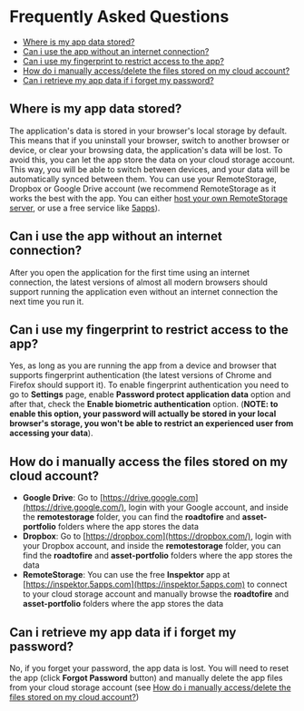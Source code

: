 
# Frequently Asked Questions
- [Where is my app data stored?](#where-is-my-app-data-stored)
- [Can i use the app without an internet connection?](#can-i-use-the-app-without-an-internet-connection)
- [Can i use my fingerprint to restrict access to the app?](#can-i-use-my-fingerprint-to-restrict-access-to-the-app)
- [How do i manually access/delete the files stored on my cloud account?](#how-do-i-manually-access-the-files-stored-on-my-cloud-account)
- [Can i retrieve my app data if i forget my password?](#can-i-retrieve-my-app-data-if-i-forget-my-password)

## Where is my app data stored?
The application's data is stored in your browser's local storage by default. This means that if you uninstall your browser, switch to another browser or device, or clear your browsing data, the application's data will be lost. To avoid this, you can let the app store the data on your cloud storage account. This way, you will be able to switch between devices, and your data will be automatically synced between them. You can use your RemoteStorage, Dropbox or Google Drive account (we recommend RemoteStorage as it works the best with the app. You can either [host your own RemoteStorage server](https://wiki.remotestorage.io/Servers), or use a free service like [5apps](https://5apps.com/storage)).

## Can i use the app without an internet connection?
After you open the application for the first time using an internet connection, the latest versions of almost all modern browsers should support running the application even without an internet connection the next time you run it.

## Can i use my fingerprint to restrict access to the app?
Yes, as long as you are running the app from a device and browser that supports fingerprint authentication (the latest versions of Chrome and Firefox should support it). To enable fingerprint authentication you need to go to **Settings** page, enable **Password protect application data** option and after that, check the **Enable biometric authentication** option. (**NOTE: to enable this option, your password will actually be stored in your local browser's storage, you won't be able to restrict an experienced user from accessing your data**).

## How do i manually access the files stored on my cloud account?
- **Google Drive**: Go to [https://drive.google.com](https://drive.google.com/), login with your Google account, and inside the **remotestorage** folder, you can find the **roadtofire** and **asset-portfolio** folders where the app stores the data
- **Dropbox**: Go to [https://dropbox.com](https://dropbox.com/), login with your Dropbox account, and inside the **remotestorage** folder, you can find the **roadtofire** and **asset-portfolio** folders where the app stores the data
- **RemoteStorage**: You can use the free **Inspektor** app  at [https://inspektor.5apps.com](https://inspektor.5apps.com) to connect to your cloud storage account and manually browse the **roadtofire** and **asset-portfolio** folders where the app stores the data

## Can i retrieve my app data if i forget my password?
No, if you forget your password, the app data is lost. You will need to reset the app (click **Forgot Password** button) and manually delete the app files from your cloud storage account (see [How do i manually access/delete the files stored on my cloud account?](#how-do-i-manually-access-the-files-stored-on-my-cloud-account))